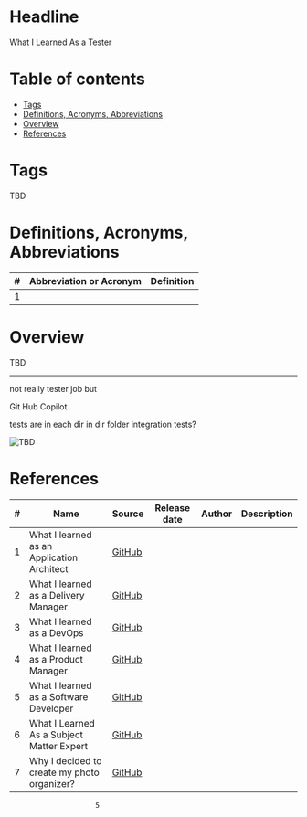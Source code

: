 # Headline
What I Learned As a Tester
 
# Table of contents
- [Tags](./WhatILearnedAsTester_en.md#tags)
- [Definitions, Acronyms, Abbreviations](./WhatILearnedAsTester_en.md#definitions-acronyms-abbreviations)
- [Overview](./WhatILearnedAsTester_en.md#overview)
- [References](./WhatILearnedAsTester_en.md#references)

# Tags
TBD

# Definitions, Acronyms, Abbreviations
| # | Abbreviation or Acronym | Definition     |
| - | ------------------------|:--------------:|
| 1 |

# Overview
TBD 

---

not really tester job but

Git Hub Copilot

tests are in each dir in dir folder
integration tests?
 
<img src="./Images/TBD.jpg" alt="TBD" />

# References
| # | Name                 | Source                | Release date           |  Author                 | Description   |
| - | ---------------------|---------------------- |----------------------- | ----------------------- |:-------------:|
| 1 | What I learned as an Application Architect |[GitHub](./WhatILearnedAsAppArchitect_en.md) | | | |
| 2 | What I learned as a Delivery Manager |[GitHub](./WhatILearnedAsDeliveryManager_en) | | | |
| 3 | What I learned as a DevOps |[GitHub](./WhatILearnedAsDevOps_en.md) | | | |
| 4 | What I learned as a Product Manager |[GitHub](./WhatILearnedAsProductManager_en.md) | | | |
| 5 | What I learned as a Software Developer |[GitHub](./WhatILearnedAsSoftwareDeveloper_en.md) | | | |
| 6 | What I Learned As a Subject Matter Expert |[GitHub](./WhatILearnedAsSubjectMatterExpert_en.md) | | | |
| 7 | Why I decided to create my photo organizer? |[GitHub](./WhyCreatedPhotoOrganizer_en.md ) | | | | 
                         5
